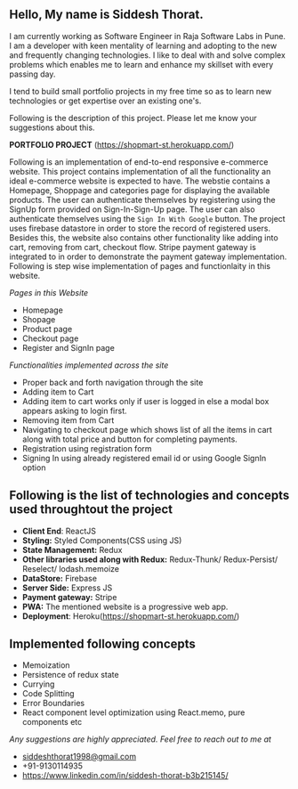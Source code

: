 ## **Hello, My name is Siddesh Thorat.**

I am currently working as Software Engineer in Raja Software Labs in Pune. I am a developer with keen mentality of learning and adopting to the new and frequently changing technologies. I like to deal with and solve complex problems which enables me to learn and enhance my skillset with every passing day.

I tend to build small portfolio projects in my free time so as to learn new technologies or get expertise over an existing one's. 

Following is the description of this project. Please let me know your suggestions about this.  

**PORTFOLIO PROJECT** (https://shopmart-st.herokuapp.com/)

Following is an implementation of end-to-end responsive e-commerce website. This project contains implementation of all the functionality an ideal e-commerce website is expected to have. The webstie contains a Homepage, Shoppage and categories page for displaying the available products. The user can authenticate themselves by registering using the SignUp form provided on Sign-In-Sign-Up page. The user can also authenticate themselves using the `Sign In With Google` button. The project uses firebase datastore in order to store the record of registered users. Besides this, the website also contains other functionality like adding into cart, removing from cart, checkout flow. Stripe payment gateway is integrated to in order to demonstrate the payment gateway implementation. Following is step wise implementation of pages and functionlaity in this website.

_Pages in this Website_
* Homepage
* Shopage
* Product page
* Checkout page
* Register and SignIn page

_Functionalities implemented across the site_
* Proper back and forth navigation through the site
* Adding item to Cart
* Adding item to cart works only if user is logged in else a modal box appears asking to login first.
* Removing item from Cart
* Navigating to checkout page which shows list of all the items in cart along with total price and button for completing payments.
* Registration using registration form
* Signing In using already registered email id or using Google SignIn option

## Following is the list of technologies and concepts used throughtout the project

- **Client End**: ReactJS
- **Styling:** Styled Components(CSS using JS)
- **State Management:** Redux
- **Other libraries used along with Redux:** Redux-Thunk/ Redux-Persist/ Reselect/ lodash.memoize
- **DataStore:** Firebase
- **Server Side:** Express JS
- **Payment gateway:** Stripe
- **PWA:** The mentioned website is a progressive web app.
- **Deployment**: Heroku(https://shopmart-st.herokuapp.com/)
## Implemented following concepts 
- Memoization
- Persistence of redux state
- Currying
- Code Splitting
- Error Boundaries
- React component level optimization using React.memo, pure components etc


_Any suggestions are highly appreciated. Feel free to reach out to me at_
- siddeshthorat1998@gmail.com
- +91-9130114935
- https://www.linkedin.com/in/siddesh-thorat-b3b215145/

